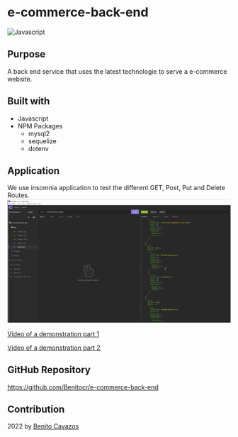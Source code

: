 # e-commerce-back-end

![Javascript](https://img.shields.io/badge/Javascipt-blue) 

## Purpose
A back end service that uses the latest technologie to serve a e-commerce website.

## Built with
* Javascript
* NPM Packages 
  * mysql2
  * sequelize
  * dotenv 

## Application

We use insomnia application to test the different GET, Post, Put and Delete Routes.
![E-commerce back end server](images/test1.JPG)

[Video of a demonstration part 1](https://watch.screencastify.com/v/v1WngtABTPTFzbPpAUCE)

[Video of a demonstration part 2](https://watch.screencastify.com/v/ILZzGYbhEZE9W40PTw7e)



## GitHub Repository

https://github.com/Benitocr/e-commerce-back-end

## Contribution
2022  by [Benito Cavazos](https://github.com/Benitocr)
